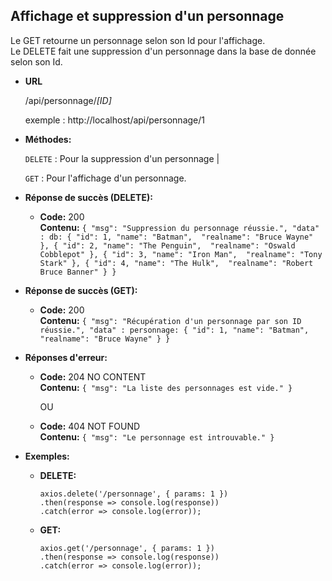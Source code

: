 **Affichage et suppression d'un personnage**
----
  Le GET retourne un personnage selon son Id pour l'affichage. <br />
  Le DELETE fait une suppression d'un personnage dans la base de donnée selon son Id.

* **URL**

  /api/personnage/*[ID]*

  exemple : http://localhost/api/personnage/1
  
* **Méthodes:**
  
  `DELETE` : Pour la suppression d'un personnage | 

  `GET` : Pour l'affichage d'un personnage.

* **Réponse de succès (DELETE):**

    * **Code:** 200 <br />
    **Contenu:** `{
      "msg": "Suppression du personnage réussie.",
    	"data" :
        db: {
          "id": 1,
          "name": "Batman", 
          "realname": "Bruce Wayne"
		    }, {
          "id": 2,
          "name": "The Penguin", 
          "realname": "Oswald Cobblepot"
        }, {
          "id": 3,
          "name": "Iron Man", 
          "realname": "Tony Stark"
        }, {
          "id": 4,
          "name": "The Hulk", 
          "realname": "Robert Bruce Banner"
        }
 	  }`

* **Réponse de succès (GET):**

    * **Code:** 200 <br />
    **Contenu:** `{
      "msg": "Récupération d'un personnage par son ID réussie.",
    	"data" :
        personnage: {
          "id": 1,
          "name": "Batman", 
          "realname": "Bruce Wayne"
		    }
 	  }`
 
* **Réponses d'erreur:**

  * **Code:** 204 NO CONTENT <br />
    **Contenu:** `{ "msg": "La liste des personnages est vide." }`   
    
    OU

  * **Code:** 404 NOT FOUND <br />
    **Contenu:** `{ "msg": "Le personnage est introuvable." }`
    
* **Exemples:**

  * **DELETE:**

        axios.delete('/personnage', { params: 1 })
	    .then(response => console.log(response))
	    .catch(error => console.log(error));

  * **GET:**

        axios.get('/personnage', { params: 1 })
	    .then(response => console.log(response))
	    .catch(error => console.log(error));
    